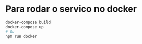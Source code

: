 # Para rodar o servico no docker

```bash
docker-compose build
docker-compose up
# Ou
npm run docker
```
